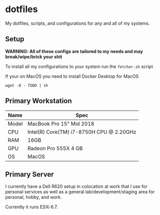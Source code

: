 # dotfiles

My dotfiles, scripts, and configurations for any and all of my systems.

## Setup

**WARNING: All of these configs are tailored to my needs and may break/wipe/brick your shit**

To install all my configurations to your system run the `fetcher.sh` script

If your on MacOS you need to install Docker Desktop for MacOS

```shell
wget -O - TODO | sh
```

## Primary Workstation

| Name  | Spec                                     |
| ----- | ---------------------------------------- |
| Model | MacBook Pro 15" Mid 2018                 |
| CPU   | Intel(R) Core(TM) i7-8750H CPU @ 2.20GHz |
| RAM   | 16GB                                     |
| GPU   | Radeon Pro 555X 4 GB                     |
| OS    | MacOS                                    |

## Primary Server

I currently have a Dell R620 setup in colocation at work that I use for personal services as well as a general lab/development/staging area for personal, hobby, and work.

Currently it runs ESXi 6.7.
